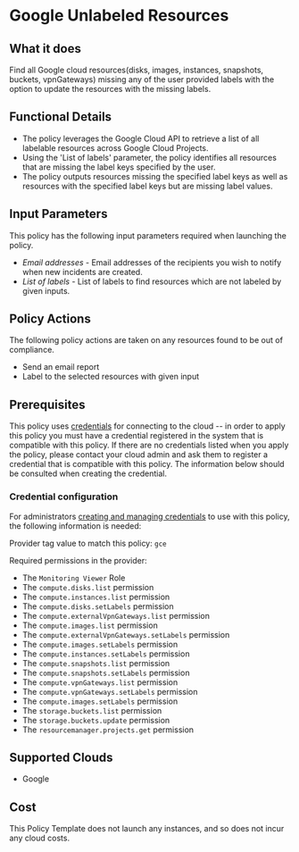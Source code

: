 # Google Unlabeled Resources

## What it does

Find all Google cloud resources(disks, images, instances, snapshots, buckets, vpnGateways) missing any of the user provided labels with the option to update the resources with the missing labels.

## Functional Details

- The policy leverages the Google Cloud API to retrieve a list of all labelable resources across Google Cloud Projects.
- Using the 'List of labels' parameter, the policy identifies all resources that are missing the label keys specified by the user.
- The policy outputs resources missing the specified label keys as well as resources with the specified label keys but are missing label values.

## Input Parameters

This policy has the following input parameters required when launching the policy.

- *Email addresses* - Email addresses of the recipients you wish to notify when new incidents are created.
- *List of labels* - List of labels to find resources which are not labeled by given inputs.

## Policy Actions

The following policy actions are taken on any resources found to be out of compliance.

- Send an email report
- Label to the selected resources with given input

## Prerequisites

This policy uses [credentials](https://docs.flexera.com/flexera/EN/Automation/ManagingCredentialsExternal.htm) for connecting to the cloud -- in order to apply this policy you must have a credential registered in the system that is compatible with this policy. If there are no credentials listed when you apply the policy, please contact your cloud admin and ask them to register a credential that is compatible with this policy. The information below should be consulted when creating the credential.

### Credential configuration

For administrators [creating and managing credentials](https://docs.flexera.com/flexera/EN/Automation/ManagingCredentialsExternal.htm) to use with this policy, the following information is needed:

Provider tag value to match this policy: `gce`

Required permissions in the provider:

- The `Monitoring Viewer` Role
- The `compute.disks.list` permission
- The `compute.instances.list` permission
- The `compute.disks.setLabels` permission
- The `compute.externalVpnGateways.list` permission
- The `compute.images.list` permission
- The `compute.externalVpnGateways.setLabels` permission
- The `compute.images.setLabels` permission
- The `compute.instances.setLabels` permission
- The `compute.snapshots.list` permission
- The `compute.snapshots.setLabels` permission
- The `compute.vpnGateways.list` permission
- The `compute.vpnGateways.setLabels` permission
- The `compute.images.setLabels` permission
- The `storage.buckets.list` permission
- The `storage.buckets.update` permission
- The `resourcemanager.projects.get` permission

## Supported Clouds

- Google

## Cost

This Policy Template does not launch any instances, and so does not incur any cloud costs.
